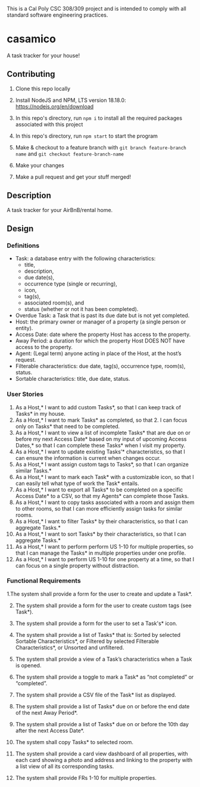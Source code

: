 This is a Cal Poly CSC 308/309 project and is intended to comply with all standard software engineering practices.
# casamico
A task tracker for your house!

## Contributing

1. Clone this repo locally
2. Install NodeJS and NPM, LTS version 18.18.0: https://nodejs.org/en/download

3. In this repo's directory, run `npm i` to install all the required packages associated with this project

4. In this repo's directory, run `npm start` to start the program

5. Make & checkout to a feature branch with `git branch feature-branch name` and `git checkout feature-branch-name` 

6. Make your changes

7. Make a pull request and get your stuff merged!


## Description
A task tracker for your AirBnB/rental home.

## Design

### Definitions

* Task: a database entry with the following characteristics:
    * title,
    * description, 
    * due date(s),
    * occurrence type (single or recurring), 
    * icon,
    * tag(s), 
    * associated room(s), and
    * status (whether or not it has been completed).
* Overdue Task: a Task that is past its due date but is not yet completed.
* Host: the primary owner or manager of a property (a single person or entity).
* Access Date: date where the property Host has access to the property.
* Away Period: a duration for which the property Host DOES NOT have access to the property.
* Agent: (Legal term) anyone acting in place of the Host, at the host’s request.
* Filterable characteristics: due date, tag(s), occurrence type, room(s), status.
* Sortable characteristics: title, due date, status.

### User Stories

1. As a Host,* I want to add custom Tasks*, so that I can keep track of Tasks* in my house. 
2. As a Host,* I want to mark Tasks* as completed, so that 2. I can focus only on Tasks* that need to be completed.
3. As a Host,* I want to view a list of incomplete Tasks* that are due on or before my next Access Date* based on my input of upcoming Access Dates,* so that I can complete these Tasks* when I visit my property.
4. As a Host,* I want to update existing Tasks’* characteristics, so that I can ensure the information is current when changes occur.
5. As a Host,* I want assign custom tags to Tasks*, so that I can organize similar Tasks.*
6. As a Host,* I want to mark each Task* with a customizable icon, so that I can easily tell what type of work the Task* entails.
7. As a Host,* I want to export all Tasks* to be completed on a specific Access Date* to a CSV, so that my Agents* can complete those Tasks.
8. As a Host,* I want to copy tasks associated with a room and assign them to other rooms, so that I can more efficiently assign tasks for similar rooms.
9. As a Host,* I want to filter Tasks* by their characteristics, so that I can aggregate Tasks.*
10. As a Host,* I want to sort Tasks* by their characteristics, so that I can aggregate Tasks.*
11. As a Host,* I want to perform perform US 1-10 for multiple properties, so that I can manage the Tasks* in multiple properties under one profile.
12. As a Host,* I want to perform US 1-10 for one property at a time, so that I can focus on a single property without distraction.

### Functional Requirements

1.The system shall provide a form for the user to create and update a Task*.

2. The system shall provide a form for the user to create custom tags (see Task*).

3. The system shall provide a form for the user to set a Task's* icon.

4. The system shall provide a list of Tasks* that is:
Sorted by selected Sortable Characteristics*, or
Filtered by selected Filterable Characteristics*, or
Unsorted and unfiltered.

5. The system shall provide a view of a Task’s characteristics when a Task is opened.

6. The system shall provide a toggle to mark a Task* as “not completed” or “completed”.

7. The system shall provide a CSV file of the Task* list as displayed.

8. The system shall provide a list of Tasks* due on or before the end date of the next Away Period*.

9. The system shall provide a list of Tasks* due on or before the 10th day after the next Access Date*.

10. The system shall copy Tasks* to selected room.

11. The system shall provide a card view dashboard of all properties, with each card showing a photo and address and linking to the property with a list view of all its corresponding tasks. 

12. The system shall provide FRs 1-10 for multiple properties.
